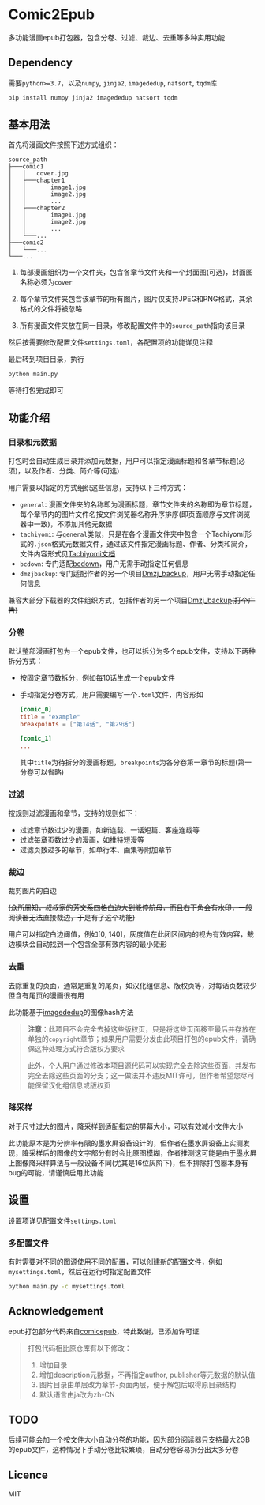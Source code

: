# Comic2Epub

多功能漫画epub打包器，包含分卷、过滤、裁边、去重等多种实用功能

## Dependency

需要`python>=3.7`，以及`numpy`,  `jinja2`, `imagededup`, `natsort`, `tqdm`库

```bash
pip install numpy jinja2 imagededup natsort tqdm
```

## 基本用法

首先将漫画文件按照下述方式组织：

```
source_path
├───comic1
│   │   cover.jpg
│   ├───chapter1
│   │       image1.jpg
│   │       image2.jpg
│   │       ...
│   ├───chapter2
│   │       image1.jpg
│   │       image2.jpg
│   │       ...
│   └───...
├───comic2
│   └───...
└───...
```

1. 每部漫画组织为一个文件夹，包含各章节文件夹和一个封面图(可选)，封面图名称必须为`cover`

2. 每个章节文件夹包含该章节的所有图片，图片仅支持JPEG和PNG格式，其余格式的文件将被忽略
3. 所有漫画文件夹放在同一目录，修改配置文件中的`source_path`指向该目录

然后按需要修改配置文件`settings.toml`，各配置项的功能详见注释

最后转到项目目录，执行

```bash
python main.py
```

等待打包完成即可

## 功能介绍

### 目录和元数据

打包时会自动生成目录并添加元数据，用户可以指定漫画标题和各章节标题(必须)，以及作者、分类、简介等(可选)

用户需要以指定的方式组织这些信息，支持以下三种方式：

- `general`: 漫画文件夹的名称即为漫画标题，章节文件夹的名称即为章节标题，每个章节内的图片文件名按文件浏览器名称升序排序(即页面顺序与文件浏览器中一致)，不添加其他元数据
- `tachiyomi`: 与`general`类似，只是在各个漫画文件夹中包含一个Tachiyomi形式的`.json`格式元数据文件，通过该文件指定漫画标题、作者、分类和简介，文件内容形式见[Tachiyomi文档](https://tachiyomi.org/help/guides/local-manga/#editing-local-manga-details)
- `bcdown`: 专门适配[bcdown](https://github.com/lihe07/bilibili_comics_downloader)，用户无需手动指定任何信息
- `dmzjbackup`: 专门适配作者的另一个项目[Dmzj_backup](https://github.com/eesxy/Dmzj_backup)，用户无需手动指定任何信息

兼容大部分下载器的文件组织方式，包括作者的另一个项目[Dmzj_backup](https://github.com/eesxy/Dmzj_backup)~~(打个广告)~~

### 分卷

默认整部漫画打包为一个epub文件，也可以拆分为多个epub文件，支持以下两种拆分方式：

- 按固定章节数拆分，例如每10话生成一个epub文件

- 手动指定分卷方式，用户需要编写一个`.toml`文件，内容形如

  ```toml
  [comic_0]
  title = "example"
  breakpoints = ["第14话", "第29话"]
  
  [comic_1]
  ...
  ```

  其中`title`为待拆分的漫画标题，`breakpoints`为各分卷第一章节的标题(第一分卷可以省略)

### 过滤

按规则过滤漫画和章节，支持的规则如下：

- 过滤章节数过少的漫画，如新连载、一话短篇、客座连载等
- 过滤每章页数过少的漫画，如推特短漫等
- 过滤页数过多的章节，如单行本、画集等附加章节

### 裁边

裁剪图片的白边

~~(众所周知，叔叔家的芳文系四格白边大到能停航母，而且右下角会有水印，一般阅读器无法直接裁边，于是有了这个功能)~~

用户可以指定白边阈值，例如[0, 140]，灰度值在此闭区间内的视为有效内容，裁边模块会自动找到一个包含全部有效内容的最小矩形

### 去重

去除重复的页面，通常是重复的尾页，如汉化组信息、版权页等，对每话页数较少但含有尾页的漫画很有用

此功能基于[imagededup](https://github.com/idealo/imagededup)的图像hash方法

> **注意**：此项目不会完全去掉这些版权页，只是将这些页面移至最后并存放在单独的`copyright`章节；如果用户需要分发由此项目打包的epub文件，请确保这种处理方式符合版权方要求
>
> 此外，个人用户通过修改本项目源代码可以实现完全去除这些页面，并发布完全去除这些页面的分支；这一做法并不违反MIT许可，但作者希望您尽可能保留汉化组信息或版权页

### 降采样

对于尺寸过大的图片，降采样到适配指定的屏幕大小，可以有效减小文件大小

此功能原本是为分辨率有限的墨水屏设备设计的，但作者在墨水屏设备上实测发现，降采样后的图像的文字部分有时会比原图模糊，作者推测这可能是由于墨水屏上图像降采样算法与一般设备不同(尤其是16位灰阶下)，但不排除打包器本身有bug的可能，请谨慎启用此功能

## 设置

设置项详见配置文件`settings.toml`

### 多配置文件

有时需要对不同的图源使用不同的配置，可以创建新的配置文件，例如`mysettings.toml`，然后在运行时指定配置文件

```bash
python main.py -c mysettings.toml
```

## Acknowledgement

epub打包部分代码来自[comicepub](https://github.com/moeoverflow/comicepub)，特此致谢，已添加许可证

> 打包代码相比原仓库有以下修改：
>
> 1. 增加目录
> 2. 增加description元数据，不再指定author, publisher等元数据的默认值
> 3. 图片目录由单层改为章节-页面两层，便于解包后取得原目录结构
> 4. 默认语言由ja改为zh-CN

## TODO

后续可能会加一个按文件大小自动分卷的功能，因为部分阅读器只支持最大2GB的epub文件，这种情况下手动分卷比较繁琐，自动分卷容易拆分出太多分卷

## Licence

MIT
